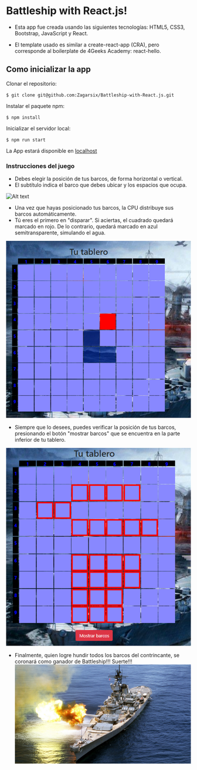 # Battleship with React.js!

- Esta app fue creada usando las siguientes tecnologías: HTML5, CSS3, Bootstrap, JavaScript y React.

- El template usado es similar a create-react-app (CRA), pero corresponde al boilerplate de 4Geeks Academy: react-hello.




##  Como inicializar la app

Clonar el repositorio:

    $ git clone git@github.com:Zagarsix/Battleship-with-React.js.git

Instalar el paquete npm:

    $ npm install

Inicializar el servidor local:

    $ npm run start

La App estará disponible en [localhost](http://localhost:3000/)




### Instrucciones del juego

- Debes elegir la posición de tus barcos, de forma horizontal o vertical. 
- El subtítulo indica el barco que debes ubicar y los espacios que ocupa.

![Alt text](src/img/Posici%C3%B3n-de-los-barcos.png)


- Una vez que hayas posicionado tus barcos, la CPU distribuye sus barcos automáticamente. 
- Tú eres el primero en "disparar". Si aciertas, el cuadrado quedará marcado en rojo. De lo contrario, quedará marcado en azul semitransparente, simulando el agua.

![Alt text](src/img/Acertar-disparo.png)


- Siempre que lo desees, puedes verificar la posición de tus barcos, presionando el botón "mostrar barcos" que se encuentra en la parte inferior de tu tablero.

![Alt text](src/img/Mostrar-Barcos.png)



- Finalmente, quien logre hundir todos los barcos del contrincante, se coronará como ganador de Battleship!!! Suerte!!!![Alt text](src/img/BSwallpaper.jpg)